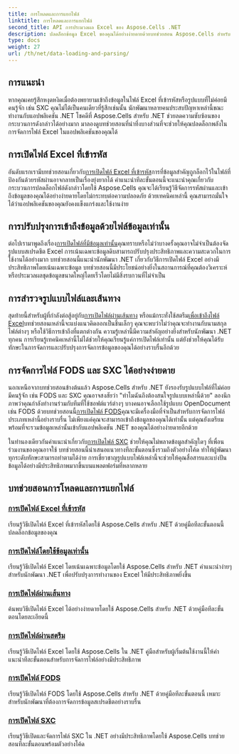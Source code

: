 ```yaml
---
title: การโหลดและการแยกไฟล์
linktitle: การโหลดและการแยกไฟล์
second_title: API การประมวลผล Excel ของ Aspose.Cells .NET
description: ปลดล็อกข้อมูล Excel ของคุณได้อย่างง่ายดายด้วยบทช่วยสอน Aspose.Cells สำหรับ .NET เรียนรู้การเปิดไฟล์ที่เข้ารหัสเฉพาะข้อมูล FODS และ SXC
type: docs
weight: 27
url: /th/net/data-loading-and-parsing/
---
```

## การแนะนำ

หากคุณเคยรู้สึกหงุดหงิดเมื่อต้องพยายามเข้าถึงข้อมูลในไฟล์ Excel ที่เข้ารหัสหรือรูปแบบที่ไม่ค่อยมีคนรู้จัก เช่น SXC คุณไม่ได้เป็นคนเดียวที่รู้สึกเช่นนั้น นักพัฒนาหลายคนประสบปัญหาเหล่านี้ขณะทำงานกับแอปพลิเคชัน .NET โชคดีที่ Aspose.Cells สำหรับ .NET ช่วยลดความซับซ้อนของกระบวนการดังกล่าวได้อย่างมาก มาลองดูบทช่วยสอนที่น่าทึ่งบางส่วนที่จะช่วยให้คุณปลดล็อกพลังในการจัดการไฟล์ Excel ในแอปพลิเคชันของคุณได้

## การเปิดไฟล์ Excel ที่เข้ารหัส

 อันดับแรกเรามีบทช่วยสอนเกี่ยวกับ[การเปิดไฟล์ Excel ที่เข้ารหัส](./opening-encrypted-excel-files/)การที่ข้อมูลสำคัญถูกล็อกไว้ในไฟล์ที่ป้องกันด้วยรหัสผ่านอาจกลายเป็นเรื่องยุ่งยากได้ คำแนะนำทีละขั้นตอนนี้จะแนะนำคุณเกี่ยวกับกระบวนการปลดล็อกไฟล์ดังกล่าวโดยใช้ Aspose.Cells คุณจะได้เรียนรู้วิธีจัดการรหัสผ่านและเข้าถึงข้อมูลของคุณได้อย่างง่ายดายโดยไม่กระทบต่อความปลอดภัย ด้วยเทคนิคเหล่านี้ คุณสามารถมั่นใจได้ว่าแอปพลิเคชันของคุณยังคงแข็งแกร่งและใช้งานง่าย

## การปรับปรุงการเข้าถึงข้อมูลด้วยไฟล์ข้อมูลเท่านั้น

ต่อไปเรามาพูดถึงเรื่อง[การเปิดไฟล์ที่มีข้อมูลเท่านั้น](./opening-file-with-data-only/)คุณทราบหรือไม่ว่าบางครั้งคุณอาจไม่จำเป็นต้องจัดรูปแบบสเปรดชีต Excel การเน้นเฉพาะข้อมูลดิบสามารถปรับปรุงประสิทธิภาพและความสะดวกในการใช้งานได้อย่างมาก บทช่วยสอนนี้แนะนำนักพัฒนา .NET เกี่ยวกับวิธีการเปิดไฟล์ Excel อย่างมีประสิทธิภาพโดยเน้นเฉพาะข้อมูล บทช่วยสอนนี้มีประโยชน์อย่างยิ่งในสถานการณ์ที่คุณต้องวิเคราะห์หรือประมวลผลชุดข้อมูลขนาดใหญ่โดยเร็วโดยไม่มีสิ่งรบกวนที่ไม่จำเป็น

## การสำรวจรูปแบบไฟล์และเส้นทาง

 สุดท้ายนี้สำหรับผู้ที่กำลังต่อสู้อยู่กับ[การเปิดไฟล์ผ่านเส้นทาง](./opening-files-through-path/) หรือแม้กระทั่งใช้สตรีม[เพื่อเข้าถึงไฟล์ Excel](./opening-file-through-stream/)บทช่วยสอนเหล่านี้จะแบ่งแนวคิดออกเป็นชิ้นเล็กๆ คุณจะพบว่าไม่ว่าคุณจะทำงานกับนามสกุลไฟล์ต่างๆ หรือใช้วิธีการเข้าถึงที่แตกต่างกัน ความรู้เหล่านี้มีความสำคัญอย่างยิ่งสำหรับนักพัฒนา .NET ทุกคน การเรียนรู้เทคนิคเหล่านี้ไม่ได้ช่วยให้คุณเรียนรู้แค่การเปิดไฟล์เท่านั้น แต่ยังช่วยให้คุณได้รับทักษะในการจัดการและปรับปรุงการจัดการข้อมูลของคุณได้อย่างราบรื่นอีกด้วย

## การจัดการไฟล์ FODS และ SXC ได้อย่างง่ายดาย

 นอกเหนือจากบทช่วยสอนข้างต้นแล้ว Aspose.Cells สำหรับ .NET ยังรองรับรูปแบบไฟล์ที่ไม่ค่อยมีคนรู้จัก เช่น FODS และ SXC คุณอาจสงสัยว่า "ทำไมฉันถึงต้องสนใจรูปแบบเหล่านี้ด้วย" ลองนึกภาพว่าคุณกำลังทำงานร่วมกับทีมที่ใช้ซอฟต์แวร์ต่างๆ บางคนอาจเลือกใช้รูปแบบ OpenDocument เช่น FODS ด้วยบทช่วยสอนนี้[การเปิดไฟล์ FODS](./opening-fods-files/)คุณจะมีเครื่องมือที่จำเป็นสำหรับการจัดการไฟล์ประเภทเหล่านี้อย่างราบรื่น ไม่เพียงแค่คุณจะสามารถเข้าถึงข้อมูลของคุณได้เท่านั้น แต่คุณยังเตรียมพร้อมที่จะรวมข้อมูลเหล่านั้นเข้ากับแอปพลิเคชัน .NET ของคุณได้อย่างง่ายดายอีกด้วย

 ในทำนองเดียวกันคำแนะนำเกี่ยวกับ[การเปิดไฟล์ SXC](./opening-sxc-files/) ช่วยให้คุณไม่พลาดข้อมูลสำคัญใดๆ ที่เพื่อนร่วมงานของคุณอาจใช้ บทช่วยสอนนี้นำเสนอแนวทางทีละขั้นตอนซึ่งรวมถึงตัวอย่างโค้ด ทำให้ผู้พัฒนาทุกระดับทักษะสามารถทำตามได้ง่าย การเชี่ยวชาญรูปแบบไฟล์เหล่านี้จะช่วยให้คุณสื่อสารและแบ่งปันข้อมูลได้อย่างมีประสิทธิภาพมากขึ้นบนแพลตฟอร์มที่หลากหลาย

## บทช่วยสอนการโหลดและการแยกไฟล์
### [การเปิดไฟล์ Excel ที่เข้ารหัส](./opening-encrypted-excel-files/)
เรียนรู้วิธีเปิดไฟล์ Excel ที่เข้ารหัสโดยใช้ Aspose.Cells สำหรับ .NET ด้วยคู่มือทีละขั้นตอนนี้ ปลดล็อกข้อมูลของคุณ
### [การเปิดไฟล์โดยใช้ข้อมูลเท่านั้น](./opening-file-with-data-only/)
เรียนรู้วิธีเปิดไฟล์ Excel โดยเน้นเฉพาะข้อมูลโดยใช้ Aspose.Cells สำหรับ .NET คำแนะนำง่ายๆ สำหรับนักพัฒนา .NET เพื่อปรับปรุงการทำงานของ Excel ให้มีประสิทธิภาพยิ่งขึ้น
### [การเปิดไฟล์ผ่านเส้นทาง](./opening-files-through-path/)
ค้นพบวิธีเปิดไฟล์ Excel ได้อย่างง่ายดายโดยใช้ Aspose.Cells สำหรับ .NET ด้วยคู่มือทีละขั้นตอนโดยละเอียดนี้
### [การเปิดไฟล์ผ่านสตรีม](./opening-file-through-stream/)
เรียนรู้วิธีเปิดไฟล์ Excel โดยใช้ Aspose.Cells ใน .NET คู่มือสำหรับผู้เริ่มต้นใช้งานนี้ให้คำแนะนำทีละขั้นตอนสำหรับการจัดการไฟล์อย่างมีประสิทธิภาพ
### [การเปิดไฟล์ FODS](./opening-fods-files/)
เรียนรู้วิธีเปิดไฟล์ FODS โดยใช้ Aspose.Cells สำหรับ .NET ด้วยคู่มือทีละขั้นตอนนี้ เหมาะสำหรับนักพัฒนาที่ต้องการจัดการข้อมูลสเปรดชีตอย่างราบรื่น
### [การเปิดไฟล์ SXC](./opening-sxc-files/)
เรียนรู้วิธีเปิดและจัดการไฟล์ SXC ใน .NET อย่างมีประสิทธิภาพโดยใช้ Aspose.Cells บทช่วยสอนทีละขั้นตอนพร้อมตัวอย่างโค้ด
